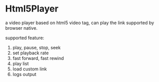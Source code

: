 # Html5Player
a video player based on html5 video tag, can play the link supported by browser native.

supported feature:
1. play, pause, stop, seek
2. set playback rate
3. fast forward, fast rewind
4. play list
5. load custom link
6. logs output